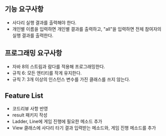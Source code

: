 ## 기능 요구사항
- 사다리 실행 결과를 출력해야 한다.
- 개인별 이름을 입력하면 개인별 결과를 출력하고, "all"을 입력하면 전체 참여자의 실행 결과를 출력한다.

## 프로그래밍 요구사항
- 자바 8의 스트림과 람다를 적용해 프로그래밍한다.
- 규칙 6: 모든 엔티티를 작게 유지한다.
- 규칙 7: 3개 이상의 인스턴스 변수를 가진 클래스를 쓰지 않는다.

## Feature List
- 코드리뷰 사항 반영
- result 패키지 작성
- Ladder, Line에 게임 진행에 필요한 메소드 추가
- View 클래스에 사다리 타기 결과 입력받는 메소드와, 게임 진행 메소드를 추가

